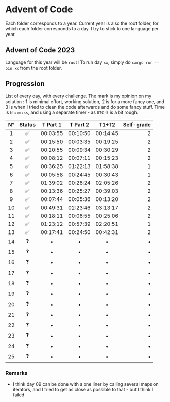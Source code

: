 # Advent of Code

Each folder corresponds to a year.
Current year is also the root folder, for which each folder corresponds to a day. I try to stick to one language per year.

## Advent of Code 2023
Language for this year will be `rust`! To run day `xx`, simply do `cargo run --bin xx` from the root folder.

## Progression

List of every day, with every challenge. The mark is my opinion on my solution : 1 is minimal effort, working solution, 2 is for a more fancy one, and 3 is when I tried to clean the code afterwards and do some fancy stuff.
Time is `hh:mm:ss`, and using a separate timer - as `UTC-5` is a bit rough.

| N° | Status | T Part 1 | T Part 2 | T1+T2 | Self-grade |
| :--: | :------: | :--------: | :--------: | :-----: | -------: |
|1 |✅| 00:03:55 | 00:10:50 | 00:14:45 | 2 |
|2 |✅| 00:15:50 | 00:03:35 | 00:19:25 | 2 |
|3 |✅| 00:20:55 | 00:09:34 | 00:30:29 | 2 |
|4 |✅| 00:08:12 | 00:07:11 | 00:15:23 | 2 |
|5 |✅| 00:36:25 | 01:22:13 | 01:58:38 | 1 |
|6 |✅| 00:05:58 | 00:24:45 | 00:30:43 | 1 |
|7 |✅| 01:39:02 | 00:26:24 | 02:05:26 | 2 |
|8 |✅| 00:13:36 | 00:25:27 | 00:39:03 | 2 |
|9 |✅| 00:07:44 | 00:05:36 | 00:13:20 | 2 |
|10|✅| 00:49:31 | 02:23:46 | 03:13:17 | 2 |
|11|✅| 00:18:11 | 00:06:55 | 00:25:06 | 2 |
|12|✅| 01:23:12 | 00:57:39 | 02:20:51 | 1 |
|13|✅| 00:17:41 | 00:24:50 | 00:42:31 | 2 |
|14|❓|•|•|•|•|
|15|❓|•|•|•|•|
|16|❓|•|•|•|•|
|17|❓|•|•|•|•|
|18|❓|•|•|•|•|
|19|❓|•|•|•|•|
|20|❓|•|•|•|•|
|21|❓|•|•|•|•|
|22|❓|•|•|•|•|
|23|❓|•|•|•|•|
|24|❓|•|•|•|•|
|25|❓|•|•|•|•|

### Remarks

- I think day 09 can be done with a one liner by calling several maps on iterators, and I tried to get as close as possible to that - but I think I failed
